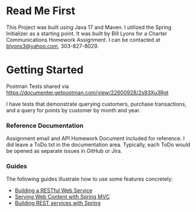 # Read Me First
This Project was built using Java 17 and Maven.
I utilized the Spring Initializer as a starting point.
It was built by Bill Lyons for a Charter Communications Homework Assignment.
I can be contacted at blyons3@yahoo.com, 303-827-8029.

# Getting Started
Postman Tests shared via 
https://documenter.getpostman.com/view/22600928/2s93Xu3Rgt

I have tests that demonstrate querying customers, purchase transactions, and 
a query for points by customer by month and year.

### Reference Documentation

Assignment email and API Homework Document included for reference.
I did leave a ToDo.txt in the documentation area.  Typically, each ToDo would be opened as separate issues in GitHub or Jira.

### Guides
The following guides illustrate how to use some features concretely:

* [Building a RESTful Web Service](https://spring.io/guides/gs/rest-service/)
* [Serving Web Content with Spring MVC](https://spring.io/guides/gs/serving-web-content/)
* [Building REST services with Spring](https://spring.io/guides/tutorials/rest/)
